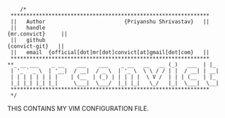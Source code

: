 		/*
	 ***************************************************************
	 ||   Author                         {Priyanshu Shrivastav}	  || 
	 ||   handle																	 {mr.convict}	  || 
	 ||   github																  {convict-git}	  || 
	 ||   email  {official[dot]mr[dot]convict[at]gmail[dot]com}   || 
	 ***************************************************************
	**_ __ ___    _ __    ___    ___    _ __   __   __ (_)   ___  | |_ 
	 | '_ ` _ \  | '__|  / __|  / _ \  | '_ \  \ \ / / | |  / __| | __|
	 | | | | | | | |    | (__  | (_) | | | | |  \ V /  | | | (__  | |_ 
	 |_| |_| |_| |_|     \___|  \___/  |_| |_|   \_/   |_|  \___|  \__|
	 ***************************************************************
	 */

THIS CONTAINS MY VIM CONFIGURATION FILE.

